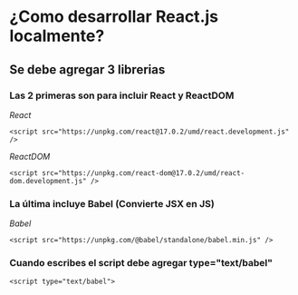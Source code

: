 ¿Como desarrollar **React.js** localmente?
===

## Se debe agregar 3 librerias

### Las 2 primeras son para incluir React y ReactDOM


*React*

    <script src="https://unpkg.com/react@17.0.2/umd/react.development.js" />

*ReactDOM*

    <script src="https://unpkg.com/react-dom@17.0.2/umd/react-dom.development.js" />

### La última incluye Babel (Convierte JSX en JS)

*Babel*

    <script src="https://unpkg.com/@babel/standalone/babel.min.js" />

### Cuando escribes el script debe agregar type="text/babel"

    <script type="text/babel">



